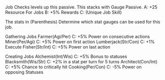 Job Checks levels up this passive.
This stacks with Gauge Passive.
	A: +25 Resource For Jobs 
	B: +5% Rewards 
	C: (Unique Job Skill)

The stats in (Parenthesis) Determine which stat gauges can be used for this job.

Gathering Jobs
Farmer(Agi/Per)
	C: +5% Power on consecutive actions
Miner(Per/Agi)
	C: +5% Power on first action
Lumberjack(Str/Con)
	C: +1% Execute
Fisher(Str/Int)
	C: +5% Power on last action

Creating Jobs
Alchemist(Int/Wis)
	C: +5% Bonus to statuses
Blacksmith(Wis/Str)
	C: +2% in a stat per turn for 5 turns
Architect(Con/Int)
	C: +5% Chance to critically hit
Cooking(Per/Con)
	C: -5% Power on opposing Statuses
